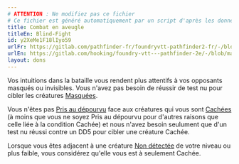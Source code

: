 ```yaml
---
# ATTENTION : Ne modifiez pas ce fichier
# Ce fichier est généré automatiquement par un script d'après les données du module Foundry VTT officiel et de sa traduction
title: Combat en aveugle
titleEn: Blind-Fight
id: y2XeMe1F18lIyo59
urlFr: https://gitlab.com/pathfinder-fr/foundryvtt-pathfinder2-fr/-/blob/master/data/feats/y2XeMe1F18lIyo59.htm
urlEn: https://gitlab.com/hooking/foundry-vtt---pathfinder-2e/-/blob/master/packs/data/feats.db/blind-fight.json
layout: dons
---
```

Vos intuitions dans la bataille vous rendent plus attentifs à vos opposants masqués ou invisibles. Vous n'avez pas besoin de réussir de test nu pour cibler les créatures [Masquées](../conditions/masqué.html).

Vous n'êtes pas [Pris au dépourvu](../conditions/pris-au-dépourvu.html) face aux créatures qui vous sont [Cachées](../conditions/caché.html) (à moins que vous ne soyez Pris au dépourvu pour d'autres raisons que celle liée à la condition Cachée) et nous n'avez besoin seulument que d'un test nu réussi contre un DD5 pour cibler une créature Cachée.

Lorsque vous êtes adjacent à une créature [Non détectée](../conditions/non-détecté.html) de votre niveau ou plus faible, vous considérez qu'elle vous est à seulement Cachée.
